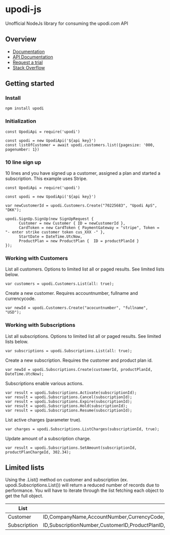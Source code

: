 # upodi-js
Unofficial NodeJs library for consuming the upodi.com API

## Overview
* [Documentation](https://docs.upodi.com)
* [API Documentation](https://docs.upodi.com/v2.0/reference)
* [Request a trial](http://www.upodi.com/product/signup/)
* [Stack Overflow](http://stackoverflow.com/questions/tagged/upodi)

## Getting started

### Install

```
npm install upodi
```

### Initialization
```
const UpodiApi = require('upodi')

const upodi = new UpodiApi('${api key}')
const listOfCustomer = await upodi.customers.list({pagesize: '000, pagenumber: 1})
```

### 10 line sign up
10 lines and you have signed up a customer, assigned a plan and started a subscription. This example uses Stripe.
```
const UpodiApi = require('upodi')

const upodi = new UpodiApi('${api key}')

var newCustomerId = upodi.Customers.Create("70225683", "Upodi ApS", "DKK");

upodi.SignUp.SignUp(new SignUpRequest {
      Customer = new Customer { ID = newCustomerId },
      CardToken = new CardToken { PaymentGateway = "stripe", Token = "- enter strike customer token cus_XXX -" },
      StartDate = DateTime.UtcNow,
      ProductPlan = new ProductPlan {  ID = productPlanId }
});
```

### Working with Customers
List all customers. Options to limited list all or paged results. See limited lists below.
```
var customers = upodi.Customers.List(all: true);
```


Create a new customer. Requires accountnumber, fullname and currencycode.
```
var newId = upodi.Customers.Create("acocuntnumber", "fullname", "USD");
```

### Working with Subscriptions
List all subscriptions. Options to limited list all or paged results. See limited lists below.
```
var subscriptions = upodi.Subscriptions.List(all: true);
```

Create a new subscription. Requires the customer and product plan id.
```
var newId = upodi.Subscriptions.Create(customerId, productPlanId, DateTime.UtcNow);
```

Subscriptions enable various actions.
```
var result = upodi.Subscriptions.Activate(subscriptionId);
var result = upodi.Subscriptions.Cancel(subscriptionId);
var result = upodi.Subscriptions.Expire(subscriptionId);
var result = upodi.Subscriptions.Hold(subscriptionId);
var result = upodi.Subscriptions.Resume(subscriptionId);
```

List active charges (parameter true).
```
var charges = upodi.Subscriptions.ListCharges(subscriptionId, true);
```

Update amount of a subscription charge.
```
var result = upodi.Subscriptions.SetAmount(subscriptionId, productPlanChargeId, 302.34);
```
## Limited lists
Using the .List() method on customer and subscription (ex. upodi.Subscriptions.List()) will return a reduced number of records due to performance. You will have to iterate through the list fetching each object to get the full object.

| List          | Properties    |
| ------------- | ------------- |
| Customer      | ID,CompanyName,AccountNumber,CurrencyCode,FullName,AutoBill,RefKey,CreatedDate,ModifiedDate |
| Subscription  | ID,SubscriptionNumber,CustomerID,ProductPlanID,StartDate,StateCode,Status,EndDate,RefKey,CreatedDate,ModifiedDate      |